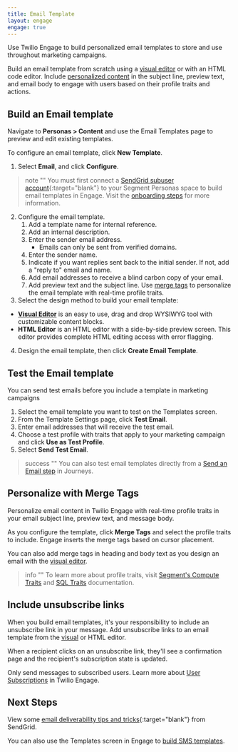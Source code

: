 ```yaml
---
title: Email Template
layout: engage
engage: true
---
```

Use Twilio Engage to build personalized email templates to store and use throughout marketing campaigns.  

Build an email template from scratch using a [visual editor](/docs/engage/content/email/editor/) or with an HTML code editor. Include [personalized content](#personalize-with-merge-tags) in the subject line, preview text, and email body to engage with users based on their profile traits and actions.


## Build an Email template

Navigate to **Personas > Content** and use the Email Templates page to preview and edit existing templates.

To configure an email template, click **New Template**.

1. Select **Email**, and click **Configure**.

> note ""
> You must first connect a [SendGrid subuser account](https://docs.sendgrid.com/ui/account-and-settings/subusers#create-a-subuser){:target="blank"} to your Segment Personas space to build email templates in Engage. Visit the [onboarding steps](/docs/engage/overview/onboarding/) for more information.

2. Configure the email template.
    1. Add a template name for internal reference.
    2. Add an internal description.
    3. Enter the sender email address.
        - Emails can only be sent from verified domains.
    4. Enter the sender name.
    4. Indicate if you want replies sent back to the initial sender. If not, add a "reply to" email and name.
    5. Add email addresses to receive a blind carbon copy of your email.
    6. Add preview text and the subject line. Use [merge tags](#personalize-with-merge-tags) to personalize the email template with real-time profile traits.
3. Select the design method to build your email template:
  - [**Visual Editor**](/docs/engage/content/email/editor/) is an easy to use, drag and drop WYSIWYG tool with customizable content blocks.
  - **HTML Editor** is an HTML editor with a side-by-side preview screen. This editor provides complete HTML editing access with error flagging.
4. Design the email template, then click **Create Email Template**.

## Test the Email template
You can send test emails before you include a template in marketing campaigns

1. Select the email template you want to test on the Templates screen.
2. From the Template Settings page, click **Test Email**.
3. Enter email addresses that will receive the test email.
4. Choose a test profile with traits that apply to your marketing campaign and click **Use as Test Profile**.
5. Select **Send Test Email**.

> success ""
> You can also test email templates directly from a [Send an Email step](/docs/engage/journeys/build-journey/#send-an-email) in Journeys.

## Personalize with Merge Tags
Personalize email content in Twilio Engage with real-time profile traits in your email subject line, preview text, and message body.


As you configure the template, click **Merge Tags** and select the profile traits to include. Engage inserts the merge tags based on cursor placement.

You can also add merge tags in heading and body text as you design an email with the [visual editor](/docs/engage/content/email/editor/).

> info ""
> To learn more about profile traits, visit [Segment's Compute Traits](/docs/personas/computed-traits) and [SQL Traits](/docs/personas/sql-traits/) documentation.

## Include unsubscribe links

When you build email templates, it's your responsibility to include an unsubscribe link in your message. Add unsubscribe links to an email template from the [visual](/docs/engage/content/email/editor/) or HTML editor.

When a recipient clicks on an unsubscribe link, they'll see a confirmation page and the recipient's subscription state is updated.

Only send messages to subscribed users. Learn more about [User Subscriptions](/docs/engage/profiles/user-subscriptions/) in Twilio Engage.

## Next Steps

View some [email deliverability tips and tricks](https://docs.sendgrid.com/ui/sending-email/deliverability){:target="blank"} from SendGrid.

You can also use the Templates screen in Engage to [build SMS templates](/docs/engage/content/sms/template/).
